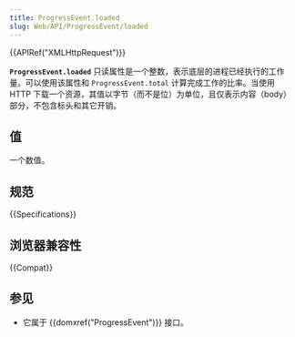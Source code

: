 ```yaml
---
title: ProgressEvent.loaded
slug: Web/API/ProgressEvent/loaded
---
```

{{APIRef("XMLHttpRequest")}}

**`ProgressEvent.loaded`** 只读属性是一个整数，表示底层的进程已经执行的工作量。可以使用该属性和 `ProgressEvent.total` 计算完成工作的比率。当使用 HTTP 下载一个资源，其值以字节（而不是位）为单位，且仅表示内容（body）部分，不包含标头和其它开销。

## 值

一个数值。

## 规范

{{Specifications}}

## 浏览器兼容性

{{Compat}}

## 参见

- 它属于 {{domxref("ProgressEvent")}} 接口。
